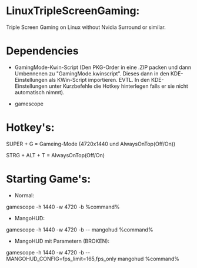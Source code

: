 # LinuxTripleScreenGaming:
Triple Screen Gaming on Linux without Nvidia Surround or similar.

# Dependencies
- GamingMode-Kwin-Script (Den PKG-Order in eine .ZIP packen und dann Umbennenen zu "GamingMode.kwinscript". Dieses dann in den KDE-Einstellungen als KWin-Script importieren. EVTL. In den KDE-Einstellungen unter Kurzbefehle die Hotkey hinterlegen falls er sie nicht automatisch nimmt).

- gamescope

# Hotkey's:
SUPER + G = Gameing-Mode (4720x1440 und AlwaysOnTop(Off/On))

STRG + ALT + T = AlwaysOnTop(Off/On)

# Starting Game's:

- Normal:

gamescope -h 1440 -w 4720 -b %command%

- MangoHUD:

gamescope -h 1440 -w 4720 -b -- mangohud %command%

- MangoHUD mit Parametern (BROKEN):

gamescope -h 1440 -w 4720 -b -- MANGOHUD_CONFIG=fps_limit=165,fps_only mangohud %command%
